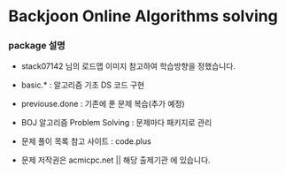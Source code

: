 # Backjoon Online Algorithms solving

### package 설명 

- stack07142 님의 로드맵 이미지 참고하여 학습방향을 정했습니다.

- basic.* : 알고리즘 기초 DS 코드 구현

- previouse.done : 기존에 푼 문제 복습(추가 예정)

- BOJ 알고리즘 Problem Solving : 문제마다 패키지로 관리

- 문제 풀이 목록 참고 사이트 : code.plus 

- 문제 저작권은 acmicpc.net || 해당 출제기관 에 있습니다.
